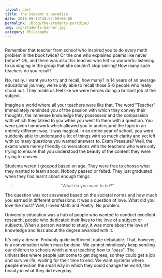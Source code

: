 ```yaml
---
layout: post
title: The Student's paradise
date: 2016-09-13T18:45:59+00:00
permalink: /blog/the-students-paradise/
img: img/students-banner.jpg
category: Philosophy 
---
```


<div class="row justify-content-center">
    <div class="col-sm mt-3 mt-md-0">
        <img class="img-fluid rounded z-depth-1" src="{{ '/assets/img/students-banner.jpg' | relative_url }}" alt="" title="Dice Game"/>
	</div>
</div>


Remember that teacher from school who inspired you to do every math problem in the book twice? Or the one who explained poems like never before? Oh, and there was also this teacher who felt so wonderful listening to us singing in the group that she couldn't stop smiling! How many such teachers do you recall?
  
No, really. I want you to try and recall, how many? In 14 years of an average educational journey, we're only able to recall those 5-6 people who really stood out. They made us feel like we were heroes doing a brilliant job at the subject.
  
Imagine a world where all your teachers were like that. The word "Teacher" immediately reminded you of the passion with which they convey their thoughts, the immense knowledge they possessed and the compassion with which they talked to you when you went to them with a question. You were given homework which allowed you to understand the topic in an entirely different way. It was magical. In an entire year of school, you were suddenly able to understand a lot of things with so much clarity and yet left with so many questions you wanted answers to. Exam Pressure? Well, the exams were merely friendly conversations with the teachers who were only trying to ensure that you understood the beauty of the content they were trying to convey.
  
Students weren't grouped based on age. They were free to choose what they wanted to learn about. Nobody passed or failed. They just graduated when they had learnt about enough things.

> <p style="text-align: center;">
>   &#8220;What do you want to be?&#8221;
> </p>

The question was not answered based on the societal norms and how much you earned in different professions. It was a question of love. What did you love the most? Well, I loved Math and Poetry. No problem.
  
University education was a hub of people who wanted to conduct excellent research, people who dedicated their lives to the love of a subject or subjects. When a person wanted to study, it was more about the love of knowledge and less about the degree awarded with it.

It's only a dream. Probably quite inefficient, quite debatable. That, however, is a conversation which must be done. We cannot mindlessly keep sending our children to schools which aim at teaching how to "pass". The universities where people just come to get degrees, so they could get a job and survive life, waiting for their time to end. We want systems where people envision the small way in which they could change the world, the beauty in what they did everyday.
